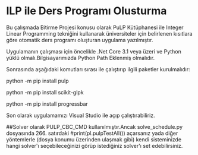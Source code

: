 # ILP ile Ders Programı Olusturma

Bu çalışmada Bitirme Projesi konusu olarak PuLP Kütüphanesi ile Integer Linear Programming tekniğini kullanarak üniversiteler için belirlenen kısıtlara göre otomatik ders programı oluşturan uygulama yazılmıştır.

Uygulamanın çalışması için öncelikle .Net Core 3.1 veya üzeri ve Python yüklü olmalı.Bilgisayarımızda Python Path Eklenmiş olmalıdır. 

Sonrasında aşağıdaki komutları sırası ile çalıştırıp ilgili paketler kurulmalıdır:

python -m pip install pulp

python -m pip install scikit-glpk

python -m pip install progressbar

Son olarak uygulamamızı Visual Studio  ile açıp çalıştırabiliriz.

##Solver olarak  PULP_CBC_CMD kullanılmıştır.Ancak solve_schedule.py dosyasında 266. satırdaki #print(pl.pulpTestAll()) açarsanız yada diğer yöntemlerle (dosya konumu üzerinden ulaşmak gibi) kendi sisteminizde hangi solver'ı seçebileceğinizi görüp istediğiniz solver'ı set edebilirsiniz.
